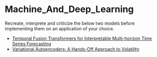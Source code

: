 # Machine_And_Deep_Learning
Recreate, interprete and criticize the below two models before implementing them on an application of your choice.
- [Temporal Fusion Transformers for Interpretable Multi-horizon Time Series Forecasting](https://arxiv.org/pdf/1912.09363.pdf)
- [Variational Autoencoders: A Hands-Off Approach to Volatility](https://papers.ssrn.com/sol3/papers.cfm?abstract_id=3827447)
